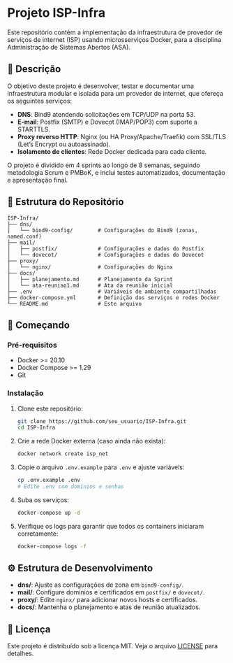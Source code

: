 # Projeto ISP-Infra

Este repositório contém a implementação da infraestrutura de provedor de serviços de internet (ISP) usando microsserviços Docker, para a disciplina Administração de Sistemas Abertos (ASA).

## 📝 Descrição

O objetivo deste projeto é desenvolver, testar e documentar uma infraestrutura modular e isolada para um provedor de internet, que ofereça os seguintes serviços:

* **DNS**: Bind9 atendendo solicitações em TCP/UDP na porta 53.
* **E-mail**: Postfix (SMTP) e Dovecot (IMAP/POP3) com suporte a STARTTLS.
* **Proxy reverso HTTP**: Nginx (ou HA Proxy/Apache/Traefik) com SSL/TLS (Let’s Encrypt ou autoassinado).
* **Isolamento de clientes**: Rede Docker dedicada para cada cliente.

O projeto é dividido em 4 sprints ao longo de 8 semanas, seguindo metodologia Scrum e PMBoK, e inclui testes automatizados, documentação e apresentação final.

## 📂 Estrutura do Repositório

```
ISP-Infra/
├── dns/
│   └── bind9-config/        # Configurações do Bind9 (zonas, named.conf)
├── mail/
│   ├── postfix/             # Configurações e dados do Postfix
│   └── dovecot/             # Configurações e dados do Dovecot
├── proxy/
│   └── nginx/               # Configurações do Nginx
├── docs/
│   ├── planejamento.md      # Planejamento da Sprint
│   └── ata-reuniao1.md      # Ata da reunião inicial
├── .env                     # Variáveis de ambiente compartilhadas
├── docker-compose.yml       # Definição dos serviços e redes Docker
└── README.md                # Este arquivo
```

## 🚀 Começando

### Pré-requisitos

* Docker >= 20.10
* Docker Compose >= 1.29
* Git

### Instalação

1. Clone este repositório:

   ```bash
   git clone https://github.com/seu_usuario/ISP-Infra.git
   cd ISP-Infra
   ```
2. Crie a rede Docker externa (caso ainda não exista):

   ```bash
   docker network create isp_net
   ```
3. Copie o arquivo `.env.example` para `.env` e ajuste variáveis:

   ```bash
   cp .env.example .env
   # Edite .env com domínios e senhas
   ```
4. Suba os serviços:

   ```bash
   docker-compose up -d
   ```
5. Verifique os logs para garantir que todos os containers iniciaram corretamente:

   ```bash
   docker-compose logs -f
   ```

## ⚙️ Estrutura de Desenvolvimento

* **dns/**: Ajuste as configurações de zona em `bind9-config/`.
* **mail/**: Configure domínios e certificados em `postfix/` e `dovecot/`.
* **proxy/**: Edite `nginx/` para adicionar novos hosts e certificados.
* **docs/**: Mantenha o planejamento e atas de reunião atualizados.

## 📄 Licença

Este projeto é distribuído sob a licença MIT. Veja o arquivo [LICENSE](LICENSE) para detalhes.
